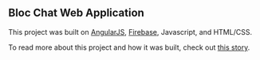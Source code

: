 ## Bloc Chat Web Application

This project was built on [AngularJS](https://angularjs.org/), [Firebase](https://firebase.google.com/), Javascript, and HTML/CSS.

To read more about this project and how it was built, check out [this story](jessbird.me/portfolio/blocchat.html).